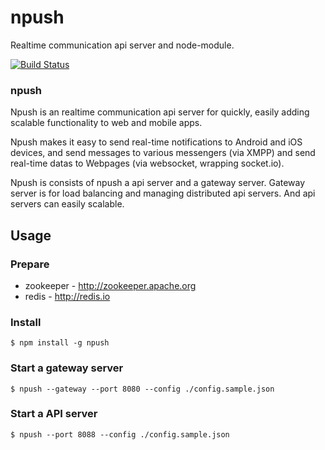 # npush
Realtime communication api server and node-module.

[![Build Status](https://travis-ci.org/n-push/npush.png?branch=master)](https://travis-ci.org/n-push/npush)

### npush
Npush is an realtime communication api server for quickly, easily adding scalable functionality to web and mobile apps.

Npush makes it easy to send real-time notifications to Android and iOS devices, and send messages to various messengers (via XMPP) and send real-time datas to Webpages (via websocket, wrapping socket.io).

Npush is consists of npush a api server and a gateway server.
Gateway server is for load balancing and managing distributed api servers. And api servers can easily scalable.

## Usage

### Prepare
  * zookeeper - http://zookeeper.apache.org
  * redis - http://redis.io

### Install

	$ npm install -g npush

### Start a gateway server

	$ npush --gateway --port 8080 --config ./config.sample.json

### Start a API server

	$ npush --port 8088 --config ./config.sample.json





 


